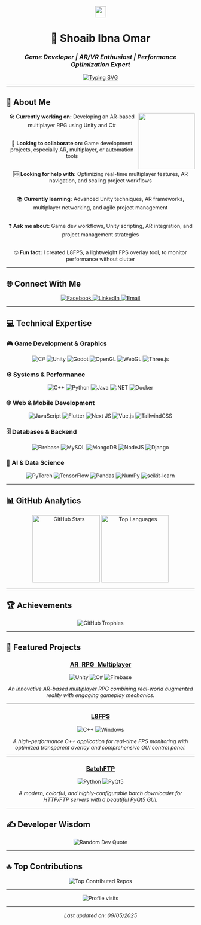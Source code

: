 <div align="center">
  <img src="https://raw.githubusercontent.com/MartinHeinz/MartinHeinz/master/wave.gif" width="30px">
  
  # 💫 Shoaib Ibna Omar
  
  ### *Game Developer | AR/VR Enthusiast | Performance Optimization Expert*
  
  [![Typing SVG](https://readme-typing-svg.herokuapp.com?font=Fira+Code&size=25&pause=1000&color=57F287&width=435&lines=Creating+immersive+experiences;Optimizing+performance;Building+the+future+of+gaming)](https://git.io/typing-svg)
</div>

---

## 🌟 About Me

<div align="center">
  <img src="https://media.giphy.com/media/L1R1tvI9svkIWwpVYr/giphy.gif" width="150" align="right">
  
  🛠 **Currently working on:** Developing an AR-based multiplayer RPG using Unity and C#<br><br>
  
  🤝 **Looking to collaborate on:** Game development projects, especially AR, multiplayer, or automation tools<br><br>
  
  🆘 **Looking for help with:** Optimizing real-time multiplayer features, AR navigation, and scaling project workflows<br><br>
  
  📚 **Currently learning:** Advanced Unity techniques, AR frameworks, multiplayer networking, and agile project management<br><br>
  
  ❓ **Ask me about:** Game dev workflows, Unity scripting, AR integration, and project management strategies<br><br>
  
  🤓 **Fun fact:** I created L8FPS, a lightweight FPS overlay tool, to monitor performance without clutter
</div>

---

## 🌐 Connect With Me

<div align="center">
  <a href="https://www.facebook.com/farabi.farabi.731" target="_blank">
    <img src="https://img.shields.io/badge/Facebook-%231877F2.svg?style=for-the-badge&logo=Facebook&logoColor=white" alt="Facebook">
  </a>
  <a href="https://www.linkedin.com/in/shoaibibnaomar/" target="_blank">
    <img src="https://img.shields.io/badge/LinkedIn-%230077B5.svg?style=for-the-badge&logo=linkedin&logoColor=white" alt="LinkedIn">
  </a>
  <a href="mailto:omar22205101393@diu.edu.bd" target="_blank">
    <img src="https://img.shields.io/badge/Email-D14836?style=for-the-badge&logo=gmail&logoColor=white" alt="Email">
  </a>
</div>

---

## 💻 Technical Expertise

### 🎮 Game Development & Graphics
<div align="center">
  <img src="https://img.shields.io/badge/c%23-%23239120.svg?style=for-the-badge&logo=csharp&logoColor=white" alt="C#">
  <img src="https://img.shields.io/badge/unity-%23000000.svg?style=for-the-badge&logo=unity&logoColor=white" alt="Unity">
  <img src="https://img.shields.io/badge/GODOT-%23FFFFFF.svg?style=for-the-badge&logo=godot-engine" alt="Godot">
  <img src="https://img.shields.io/badge/OpenGL-white?style=for-the-badge&logo=OpenGL&logoColor=black" alt="OpenGL">
  <img src="https://img.shields.io/badge/WebGL-990000?style=for-the-badge&logo=webgl&logoColor=white" alt="WebGL">
  <img src="https://img.shields.io/badge/Three.js-black?style=for-the-badge&logo=three.js&logoColor=white" alt="Three.js">
</div>

### ⚙️ Systems & Performance
<div align="center">
  <img src="https://img.shields.io/badge/c++-%2300599C.svg?style=for-the-badge&logo=c%2B%2B&logoColor=white" alt="C++">
  <img src="https://img.shields.io/badge/python-3670A0?style=for-the-badge&logo=python&logoColor=ffdd54" alt="Python">
  <img src="https://img.shields.io/badge/java-%23ED8B00.svg?style=for-the-badge&logo=openjdk&logoColor=white" alt="Java">
  <img src="https://img.shields.io/badge/.NET-5C2D91?style=for-the-badge&logo=.net&logoColor=white" alt=".NET">
  <img src="https://img.shields.io/badge/docker-%230db7ed.svg?style=for-the-badge&logo=docker&logoColor=white" alt="Docker">
</div>

### 🌐 Web & Mobile Development
<div align="center">
  <img src="https://img.shields.io/badge/javascript-%23323330.svg?style=for-the-badge&logo=javascript&logoColor=%23F7DF1E" alt="JavaScript">
  <img src="https://img.shields.io/badge/Flutter-%2302569B.svg?style=for-the-badge&logo=Flutter&logoColor=white" alt="Flutter">
  <img src="https://img.shields.io/badge/Next-black?style=for-the-badge&logo=next.js&logoColor=white" alt="Next JS">
  <img src="https://img.shields.io/badge/vue.js-%2335495e.svg?style=for-the-badge&logo=vuedotjs&logoColor=%234FC08D" alt="Vue.js">
  <img src="https://img.shields.io/badge/tailwindcss-%2338B2AC.svg?style=for-the-badge&logo=tailwind-css&logoColor=white" alt="TailwindCSS">
</div>

### 🗄️ Databases & Backend
<div align="center">
  <img src="https://img.shields.io/badge/firebase-%23039BE5.svg?style=for-the-badge&logo=firebase" alt="Firebase">
  <img src="https://img.shields.io/badge/mysql-4479A1.svg?style=for-the-badge&logo=mysql&logoColor=white" alt="MySQL">
  <img src="https://img.shields.io/badge/MongoDB-%234ea94b.svg?style=for-the-badge&logo=mongodb&logoColor=white" alt="MongoDB">
  <img src="https://img.shields.io/badge/Node.js-6DA55F?style=for-the-badge&logo=node.js&logoColor=white" alt="NodeJS">
  <img src="https://img.shields.io/badge/Django-%23092E20.svg?style=for-the-badge&logo=django&logoColor=white" alt="Django">
</div>

### 🤖 AI & Data Science
<div align="center">
  <img src="https://img.shields.io/badge/PyTorch-%23EE4C2C.svg?style=for-the-badge&logo=PyTorch&logoColor=white" alt="PyTorch">
  <img src="https://img.shields.io/badge/TensorFlow-%23FF6F00.svg?style=for-the-badge&logo=TensorFlow&logoColor=white" alt="TensorFlow">
  <img src="https://img.shields.io/badge/pandas-%23150458.svg?style=for-the-badge&logo=pandas&logoColor=white" alt="Pandas">
  <img src="https://img.shields.io/badge/numpy-%23013243.svg?style=for-the-badge&logo=numpy&logoColor=white" alt="NumPy">
  <img src="https://img.shields.io/badge/scikit--learn-%23F7931E.svg?style=for-the-badge&logo=scikit-learn&logoColor=white" alt="scikit-learn">
</div>

---

## 📊 GitHub Analytics

<div align="center">
  <img height="180em" src="https://github-readme-stats.vercel.app/api?username=ShoaibVai&theme=dark&hide_border=false&include_all_commits=false&count_private=false" alt="GitHub Stats"/>
  <img height="180em" src="https://github-readme-stats.vercel.app/api/top-langs/?username=ShoaibVai&theme=dark&hide_border=false&include_all_commits=false&count_private=false&layout=compact" alt="Top Languages"/>
</div>



---

## 🏆 Achievements

<div align="center">
  <img src="https://github-profile-trophy.vercel.app/?username=ShoaibVai&theme=radical&no-frame=false&no-bg=false&margin-w=4" alt="GitHub Trophies"/>
</div>

---

## 📝 Featured Projects

<div align="center">
  
  ### [AR_RPG_Multiplayer](https://github.com/ShoaibVai/AR_RPG_Multiplayer)
  <img src="https://img.shields.io/badge/Unity-2022.3.62f1-black?style=for-the-badge&logo=unity" alt="Unity">
  <img src="https://img.shields.io/badge/C%23-239120?style=for-the-badge&logo=csharp&logoColor=white" alt="C#">
  <img src="https://img.shields.io/badge/Firebase-FFCA28?style=for-the-badge&logo=firebase&logoColor=black" alt="Firebase">
  
  *An innovative AR-based multiplayer RPG combining real-world augmented reality with engaging gameplay mechanics.*
  
  ---
  
  ### [L8FPS](https://github.com/ShoaibVai/L8FPS)
  <img src="https://img.shields.io/badge/C%2B%2B-00599C?style=for-the-badge&logo=c%2B%2B&logoColor=white" alt="C++">
  <img src="https://img.shields.io/badge/Windows-0078D6?style=for-the-badge&logo=windows&logoColor=white" alt="Windows">
  
  *A high-performance C++ application for real-time FPS monitoring with optimized transparent overlay and comprehensive GUI control panel.*
  
  ---
  
  ### [BatchFTP](https://github.com/ShoaibVai/BatchFTP)
  <img src="https://img.shields.io/badge/Python-3776AB?style=for-the-badge&logo=python&logoColor=white" alt="Python">
  <img src="https://img.shields.io/badge/PyQt5-41CD52?style=for-the-badge&logo=qt&logoColor=white" alt="PyQt5">
  
  *A modern, colorful, and highly-configurable batch downloader for HTTP/FTP servers with a beautiful PyQt5 GUI.*
  
</div>

---

## ✍️ Developer Wisdom

<div align="center">
  <img src="https://quotes-github-readme.vercel.app/api?type=horizontal&theme=radical" alt="Random Dev Quote">
</div>

---

## 🔝 Top Contributions

<div align="center">
  <img src="https://github-contributor-stats.vercel.app/api?username=ShoaibVai&limit=5&theme=dark&combine_all_yearly_contributions=true" alt="Top Contributed Repos">
</div>

---

<div align="center">
  <img src="https://visitcount.itsvg.in/api?id=ShoaibVai&icon=0&color=0" alt="Profile visits">
  
  ---
  
  <i>Last updated on: 09/05/2025</i>
</div>